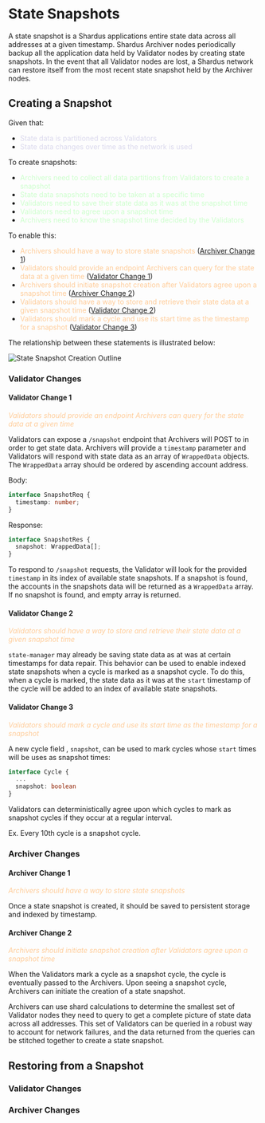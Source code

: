 # State Snapshots

A state snapshot is a Shardus applications entire state data across all addresses at a given timestamp.
Shardus Archiver nodes periodically backup all the application data held by Validator nodes by creating state snapshots.
In the event that all Validator nodes are lost, a Shardus network can restore itself from the most recent state snapshot held by the Archiver nodes.

## Creating a Snapshot

Given that:

- <span style="color: #dad8ed">State data is partitioned across Validators</span>
- <span style="color: #dad8ed">State data changes over time as the network is used</span>

To create snapshots:

- <span style="color: #ccffcc">Archivers need to collect all data partitions from Validators to create a snapshot</span>
- <span style="color: #ccffcc">State data snapshots need to be taken at a specific time</span>
- <span style="color: #ccffcc">Validators need to save their state data as it was at the snapshot time</span>
- <span style="color: #ccffcc">Validators need to agree upon a snapshot time</span>
- <span style="color: #ccffcc">Archivers need to know the snapshot time decided by the Validators</span>

To enable this:

- <span style="color: #ffcc99">Archivers should have a way to store state snapshots</span> ([Archiver Change 1](#archiver-change-1))
- <span style="color: #ffcc99">Validators should provide an endpoint Archivers can query for the state data at a given time</span> ([Validator Change 1](#validator-change-1))
- <span style="color: #ffcc99">Archivers should initiate snapshot creation after Validators agree upon a snapshot time</span> ([Archiver Change 2](#archiver-change-2))
- <span style="color: #ffcc99">Validators should have a way to store and retrieve their state data at a given snapshot time</span> ([Validator Change 2](#validator-change-2))
- <span style="color: #ffcc99">Validators should mark a cycle and use its start time as the timestamp for a snapshot</span> ([Validator Change 3](#validator-change-3))

The relationship between these statements is illustrated below:

![State Snapshot Creation Outline](state-snapshot-creation-outline.png)

### Validator Changes

#### Validator Change 1

_<span style="color: #ffcc99">Validators should provide an endpoint Archivers can query for the state data at a given time</span>_

Validators can expose a `/snapshot` endpoint that Archivers will POST to in order to get state data.
Archivers will provide a `timestamp` parameter and Validators will respond with state data as an array of `WrappedData` objects.
The `WrappedData` array should be ordered by ascending account address.

Body:

```ts
interface SnapshotReq {
  timestamp: number;
}
```

Response:

```ts
interface SnapshotRes {
  snapshot: WrappedData[];
}
```

To respond to `/snapshot` requests, the Validator will look for the provided `timestamp` in its index of available state snapshots.
If a snapshot is found, the accounts in the snapshots data will be returned as a `WrappedData` array.
If no snapshot is found, and empty array is returned.

#### Validator Change 2

_<span style="color: #ffcc99">Validators should have a way to store and retrieve their state data at a given snapshot time</span>_

`state-manager` may already be saving state data as at was at certain timestamps for data repair.
This behavior can be used to enable indexed state snapshots when a cycle is marked as a snapshot cycle.
To do this, when a cycle is marked, the state data as it was at the `start` timestamp of the cycle will be added to an index of available state snapshots.

#### Validator Change 3

_<span style="color: #ffcc99">Validators should mark a cycle and use its start time as the timestamp for a snapshot</span>_

A new cycle field , `snapshot`, can be used to mark cycles whose `start` times will be uses as snapshot times:

```ts
interface Cycle {
  ...
  snapshot: boolean
}
```

Validators can deterministically agree upon which cycles to mark as snapshot cycles if they occur at a regular interval.

Ex. Every 10th cycle is a snapshot cycle.

### Archiver Changes

#### Archiver Change 1

_<span style="color: #ffcc99">Archivers should have a way to store state snapshots</span>_

Once a state snapshot is created, it should be saved to persistent storage and indexed by timestamp.

#### Archiver Change 2

_<span style="color: #ffcc99">Archivers should initiate snapshot creation after Validators agree upon a snapshot time</span>_

When the Validators mark a cycle as a snapshot cycle, the cycle is eventually passed to the Archivers.
Upon seeing a snapshot cycle, Archivers can initiate the creation of a state snapshot.

Archivers can use shard calculations to determine the smallest set of Validator nodes they need to query to get a complete picture of state data across all addresses.
This set of Validators can be queried in a robust way to account for network failures, and the data returned from the queries can be stitched together to create a state snapshot.

## Restoring from a Snapshot

### Validator Changes

### Archiver Changes
